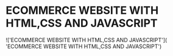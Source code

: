 # ECOMMERCE WEBSITE WITH HTML,CSS AND JAVASCRIPT

!['ECOMMERCE WEBSITE WITH HTML,CSS AND JAVASCRIPT']( 'ECOMMERCE WEBSITE WITH HTML,CSS AND JAVASCRIPT')
